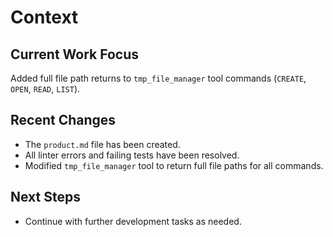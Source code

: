 # Context

## Current Work Focus

Added full file path returns to `tmp_file_manager` tool commands (`CREATE`, `OPEN`, `READ`, `LIST`).

## Recent Changes

- The `product.md` file has been created.
- All linter errors and failing tests have been resolved.
- Modified `tmp_file_manager` tool to return full file paths for all commands.

## Next Steps

- Continue with further development tasks as needed.
